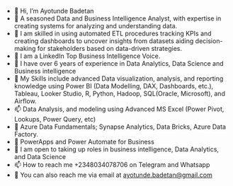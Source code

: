- 👋 Hi, I’m Ayotunde Badetan
- 👀 A seasoned Data and Business Intelligence Analyst, with expertise in creating systems for analyzing and understanding data.
- 🌱 I am skilled in using automated ETL procedures tracking KPIs and creating dashboards to uncover insights from datasets aiding decision-making for stakeholders based on data-driven strategies.
- 👋 I am a LinkedIn Top Business Intelligence Voice.
- 👀 I have over 6 years of experience in Data Analytics, Data Science and Business intelligence
- 💞️ My Skills include advanced Data visualization, analysis, and reporting knowledge using Power BI (Data Modelling, DAX, Dashboards, etc.), Tableau, Looker Studio, R, Python, Hadoop, SQL(Oracle, Microsoft), and Airflow.
- 📫 Data Analysis, and modeling using Advanced MS Excel (Power Pivot, Lookups, Power Query, etc)
- 👀 Azure Data Fundamentals; Synapse Analytics, Data Bricks, Azure Data Factory.
- 🌱 PowerApps and Power Automate for Business
- 💞️ I am open to taking up roles in business intelligence, Data Analytics, and Data Science 
- 📫 How to reach me +2348034078706 on Telegram and Whatsapp
- 👋 You can also reach me via email at ayotunde.badetan@gmail.com

<!---
timy01/timy01 is a ✨ special ✨ repository because its `README.md` (this file) appears on your GitHub profile.
You can click the Preview link to take a look at your changes.
--->

